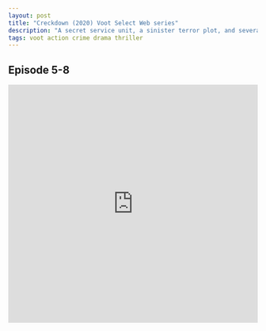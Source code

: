 ```yaml
---
layout: post
title: "Creckdown (2020) Voot Select Web series"
description: "A secret service unit, a sinister terror plot, and several innocent lives on the line. Top agent, RP, and his team lead the charge to neutralize the enemies. With time running out, can they eliminate the threat before it eliminates them? "
tags: voot action crime drama thriller
---
```



## Episode 5-8

<div class="responsive-container">
<iframe src="https://drive.google.com/file/d/1FkjySHpg0ZSqTCYViGIcwS0cLXUwAa0e/preview" frameborder="0" marginwidth="0" marginheight="0" scrolling="NO" width="100%" height="480" allowfullscreen=""></iframe>
<div style="width: 80px; height: 80px; position: absolute; opacity: 0; right: 0px; top: 0px;"> </div></div>